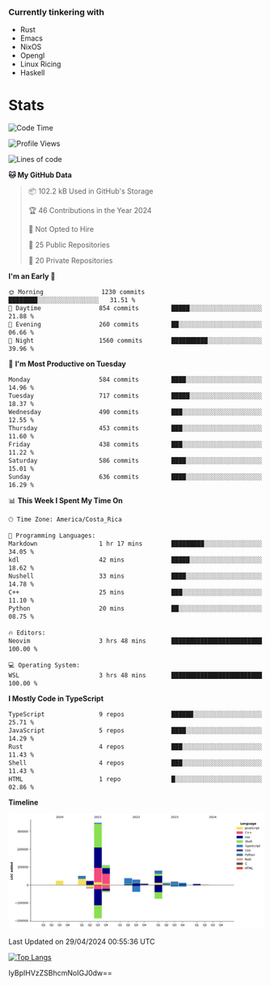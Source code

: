 ### Currently tinkering with
 - Rust
 - Emacs
 - NixOS
 - Opengl
 - Linux Ricing
 - Haskell

# Stats
<!--START_SECTION:waka-->
![Code Time](http://img.shields.io/badge/Code%20Time-879%20hrs%2034%20mins-blue)

![Profile Views](http://img.shields.io/badge/Profile%20Views-0-blue)

![Lines of code](https://img.shields.io/badge/From%20Hello%20World%20I%27ve%20Written-757.1%20thousand%20lines%20of%20code-blue)

**🐱 My GitHub Data** 

> 📦 102.2 kB Used in GitHub's Storage 
 > 
> 🏆 46 Contributions in the Year 2024
 > 
> 🚫 Not Opted to Hire
 > 
> 📜 25 Public Repositories 
 > 
> 🔑 20 Private Repositories 
 > 
**I'm an Early 🐤** 

```text
🌞 Morning                1230 commits        ████████░░░░░░░░░░░░░░░░░   31.51 % 
🌆 Daytime                854 commits         █████░░░░░░░░░░░░░░░░░░░░   21.88 % 
🌃 Evening                260 commits         ██░░░░░░░░░░░░░░░░░░░░░░░   06.66 % 
🌙 Night                  1560 commits        ██████████░░░░░░░░░░░░░░░   39.96 % 
```
📅 **I'm Most Productive on Tuesday** 

```text
Monday                   584 commits         ████░░░░░░░░░░░░░░░░░░░░░   14.96 % 
Tuesday                  717 commits         █████░░░░░░░░░░░░░░░░░░░░   18.37 % 
Wednesday                490 commits         ███░░░░░░░░░░░░░░░░░░░░░░   12.55 % 
Thursday                 453 commits         ███░░░░░░░░░░░░░░░░░░░░░░   11.60 % 
Friday                   438 commits         ███░░░░░░░░░░░░░░░░░░░░░░   11.22 % 
Saturday                 586 commits         ████░░░░░░░░░░░░░░░░░░░░░   15.01 % 
Sunday                   636 commits         ████░░░░░░░░░░░░░░░░░░░░░   16.29 % 
```


📊 **This Week I Spent My Time On** 

```text
🕑︎ Time Zone: America/Costa_Rica

💬 Programming Languages: 
Markdown                 1 hr 17 mins        █████████░░░░░░░░░░░░░░░░   34.05 % 
kdl                      42 mins             █████░░░░░░░░░░░░░░░░░░░░   18.62 % 
Nushell                  33 mins             ████░░░░░░░░░░░░░░░░░░░░░   14.78 % 
C++                      25 mins             ███░░░░░░░░░░░░░░░░░░░░░░   11.10 % 
Python                   20 mins             ██░░░░░░░░░░░░░░░░░░░░░░░   08.75 % 

🔥 Editors: 
Neovim                   3 hrs 48 mins       █████████████████████████   100.00 % 

💻 Operating System: 
WSL                      3 hrs 48 mins       █████████████████████████   100.00 % 
```

**I Mostly Code in TypeScript** 

```text
TypeScript               9 repos             ██████░░░░░░░░░░░░░░░░░░░   25.71 % 
JavaScript               5 repos             ████░░░░░░░░░░░░░░░░░░░░░   14.29 % 
Rust                     4 repos             ███░░░░░░░░░░░░░░░░░░░░░░   11.43 % 
Shell                    4 repos             ███░░░░░░░░░░░░░░░░░░░░░░   11.43 % 
HTML                     1 repo              █░░░░░░░░░░░░░░░░░░░░░░░░   02.86 % 
```



**Timeline**

![Lines of Code chart](https://raw.githubusercontent.com/PandeCode/PandeCode/main/assets/bar_graph.png)


 Last Updated on 29/04/2024 00:55:36 UTC
<!--END_SECTION:waka-->
<!-- 
[![PandeCode's GitHub stats](https://github-readme-stats.vercel.app/api?username=PandeCode&theme=dracula&hide_border=true&show_icons=true)](https://github.com/anuraghazra/github-readme-stats)
-->
[![Top Langs](https://github-readme-stats.vercel.app/api/top-langs/?username=PandeCode&layout=compact&theme=dracula&hide_border=true)](https://github.com/anuraghazra/github-readme-stats)

IyBpIHVzZSBhcmNoIGJ0dw==
